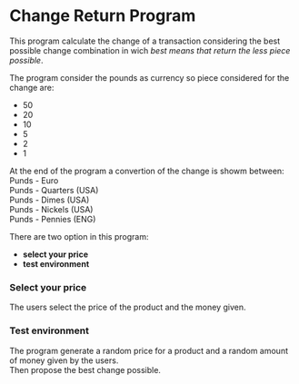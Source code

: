 <h1>Change Return Program</h1>

This program calculate the change of a transaction considering the best possible change combination in wich <i>best means that return the less piece possible</i>.<br/>

The program consider the pounds as currency so piece considered for the change are:<br/>
- 50 <br/>
- 20 <br/>
- 10 <br/>
- 5  <br/>
- 2  <br/>
- 1  <br/>

At the end of the program a convertion of the change is showm between:<br/>
Punds - Euro<br/>
Punds - Quarters (USA)<br/>
Punds - Dimes    (USA) <br/>
Punds - Nickels  (USA) <br/>
Punds - Pennies  (ENG)<br/>

There are two option in this program:<br/>
- <b>select your price</b><br/>
- <b>test environment</b><br/>

<h3>Select your price</h3>
The users select the price of the product and the money given.<br/>

<h3>Test environment</h3>
The program generate a random price for a product and a random amount of money given by the users.<br/>
Then propose the best change possible.
